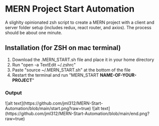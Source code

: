 <h1>MERN Project Start Automation</h1>
A slighlty opinionated zsh script to create a MERN project with a client and server folder setup (includes redux, react router, and axios). The process should be about one minute.

<h2>Installation (for ZSH on mac terminal)</h2>
<ol>
  <li>Download the .MERN_START.sh file and place it in your home directory</li>
  <li>Run "open -a TextEdit ~/.zshrc"</li>
  <li>Paste "source ~/.MERN_START.sh" at the bottom of the file</li>
  <li>Restart the terminal and run "MERN_START <strong>NAME-OF-YOUR-PROJECT</strong>"</li>
</ol>

<h3>Output</h3>
![alt text](https://github.com/jml312/MERN-Start-Automation/blob/main/start.png?raw=true)
![alt text](https://github.com/jml312/MERN-Start-Automation/blob/main/end.png?raw=true)
